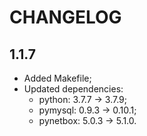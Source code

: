 # CHANGELOG

## 1.1.7

* Added Makefile;
* Updated dependencies:
  * python: 3.7.7 -> 3.7.9;
  * pymysql: 0.9.3 -> 0.10.1;
  * pynetbox: 5.0.3 -> 5.1.0.
